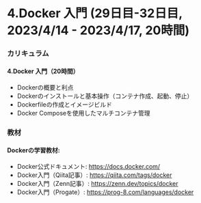 # 4.Docker 入門 (29日目-32日目, 2023/4/14 - 2023/4/17, 20時間)

### カリキュラム
#### 4.Docker 入門（20時間）
- Dockerの概要と利点
- Dockerのインストールと基本操作（コンテナ作成、起動、停止）
- Dockerfileの作成とイメージビルド
- Docker Composeを使用したマルチコンテナ管理

### 教材
#### Dockerの学習教材:
- Docker公式ドキュメント: https://docs.docker.com/
- Docker入門（Qiita記事）: https://qiita.com/tags/docker
- Docker入門（Zenn記事）: https://zenn.dev/topics/docker
- Docker入門（Progate）: https://prog-8.com/languages/docker